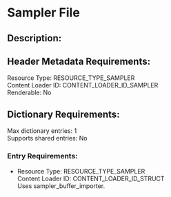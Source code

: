 Sampler File
============
## Description:

## Header Metadata Requirements:
Resource Type: RESOURCE_TYPE_SAMPLER  
Content Loader ID: CONTENT_LOADER_ID_SAMPLER  
Renderable: No  

## Dictionary Requirements:
Max dictionary entries: 1  
Supports shared entries: No  

### Entry Requirements:
* Resource Type: RESOURCE_TYPE_SAMPLER  
  Content Loader ID: CONTENT_LOADER_ID_STRUCT  
  Uses sampler_buffer_importer.  